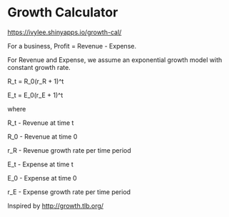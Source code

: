 Growth Calculator
=================
https://ivylee.shinyapps.io/growth-cal/

For a business, Profit = Revenue - Expense.

For Revenue and Expense, we assume an exponential growth model with constant growth rate.

R_t = R_0(r_R + 1)^t

E_t = E_0(r_E + 1)^t

where

R_t - Revenue at time t

R_0 - Revenue at time 0

r_R - Revenue growth rate per time period

E_t - Expense at time t

E_0 - Expense at time 0

r_E - Expense growth rate per time period


Inspired by http://growth.tlb.org/
